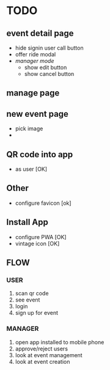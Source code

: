 # TODO

## event detail page

- hide signin user call button
- offer ride modal
- *manager mode*
  - show edit button
  - show cancel button

## manage page

## new event page
- pick image
- 

## QR code into app

- as user [OK]

## Other
- configure favicon [ok]

## Install App
- configure PWA [OK]
- vintage icon [OK]


## FLOW
### USER
1. scan qr code
2. see event
3. login
4. sign up for event
  
### MANAGER
1. open app installed to mobile phone
2. approve/reject users
3. look at event management
4. look at event creation